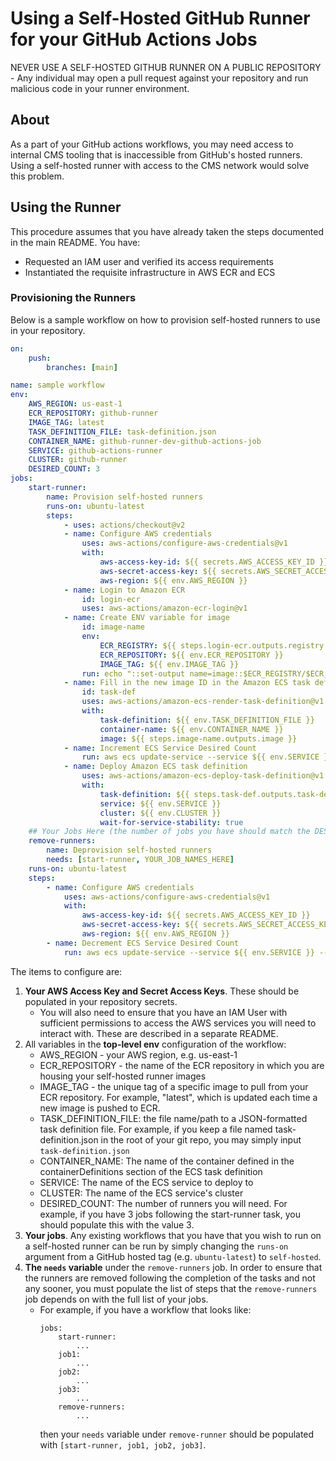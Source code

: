 # Using a Self-Hosted GitHub Runner for your GitHub Actions Jobs

NEVER USE A SELF-HOSTED GITHUB RUNNER ON A PUBLIC REPOSITORY - Any individual may open a pull request against your repository and run malicious code in your runner environment.

## About
As a part of your GitHub actions workflows, you may need access to internal CMS tooling that is inaccessible from GitHub's hosted runners. Using a self-hosted runner with access to the CMS network would solve this problem.

## Using the Runner
This procedure assumes that you have already taken the steps documented in the main README. You have:
- Requested an IAM user and verified its access requirements
- Instantiated the requisite infrastructure in AWS ECR and ECS

### Provisioning the Runners
Below is a sample workflow on how to provision self-hosted runners to use in your repository.
```yaml
on:
	push:
		branches: [main]

name: sample workflow
env:
	AWS_REGION: us-east-1
	ECR_REPOSITORY: github-runner
	IMAGE_TAG: latest
	TASK_DEFINITION_FILE: task-definition.json
	CONTAINER_NAME: github-runner-dev-github-actions-job
	SERVICE: github-actions-runner
	CLUSTER: github-runner
	DESIRED_COUNT: 3
jobs:
	start-runner:
		name: Provision self-hosted runners
		runs-on: ubuntu-latest
		steps:
			- uses: actions/checkout@v2
			- name: Configure AWS credentials
				uses: aws-actions/configure-aws-credentials@v1
				with:
					aws-access-key-id: ${{ secrets.AWS_ACCESS_KEY_ID }}
					aws-secret-access-key: ${{ secrets.AWS_SECRET_ACCESS_KEY }}
					aws-region: ${{ env.AWS_REGION }}
			- name: Login to Amazon ECR
				id: login-ecr
				uses: aws-actions/amazon-ecr-login@v1
			- name: Create ENV variable for image
				id: image-name
				env:
					ECR_REGISTRY: ${{ steps.login-ecr.outputs.registry }}
					ECR_REPOSITORY: ${{ env.ECR_REPOSITORY }}
					IMAGE_TAG: ${{ env.IMAGE_TAG }}
				run: echo "::set-output name=image::$ECR_REGISTRY/$ECR_REPOSITORY:$IMAGE_TAG"
			- name: Fill in the new image ID in the Amazon ECS task definition
				id: task-def
				uses: aws-actions/amazon-ecs-render-task-definition@v1
				with:
					task-definition: ${{ env.TASK_DEFINITION_FILE }}
					container-name: ${{ env.CONTAINER_NAME }}
					image: ${{ steps.image-name.outputs.image }}
			- name: Increment ECS Service Desired Count
				run: aws ecs update-service --service ${{ env.SERVICE }} --cluster ${{ env.CLUSTER }} --desired-count ${{ env.DESIRED_COUNT }}
			- name: Deploy Amazon ECS task definition
				uses: aws-actions/amazon-ecs-deploy-task-definition@v1
				with:
					task-definition: ${{ steps.task-def.outputs.task-definition }}
					service: ${{ env.SERVICE }}
					cluster: ${{ env.CLUSTER }}
					wait-for-service-stability: true
	## Your Jobs Here (the number of jobs you have should match the DESIRED_COUNT variable)
	remove-runners:
		name: Deprovision self-hosted runners
		needs: [start-runner, YOUR_JOB_NAMES_HERE]
	runs-on: ubuntu-latest
	steps:
		- name: Configure AWS credentials
			uses: aws-actions/configure-aws-credentials@v1
			with:
				aws-access-key-id: ${{ secrets.AWS_ACCESS_KEY_ID }}
				aws-secret-access-key: ${{ secrets.AWS_SECRET_ACCESS_KEY }}
				aws-region: ${{ env.AWS_REGION }}
		- name: Decrement ECS Service Desired Count
			run: aws ecs update-service --service ${{ env.SERVICE }} --cluster ${{ env.CLUSTER }} --desired-count 0
```

The items to configure are:
1. **Your AWS Access Key and Secret Access Keys**. These should be populated in your repository secrets.
	- You will also need to ensure that you have an IAM User with sufficient permissions to access the AWS services you will need to interact with. These are described in a separate README.
2. All variables in the **top-level env** configuration of the workflow:
	- AWS_REGION - your AWS region, e.g. us-east-1
	- ECR_REPOSITORY - the name of the ECR repository in which you are housing your self-hosted runner images
	- IMAGE_TAG - the unique tag of a specific image to pull from your ECR repository. For example, "latest", which is updated each time a new image is pushed to ECR.
	- TASK_DEFINITION_FILE: the file name/path to a JSON-formatted task definition file. For example, if you keep a file named task-definition.json in the root of your git repo, you may simply input `task-definition.json`
	- CONTAINER_NAME: The name of the container defined in the containerDefinitions section of the ECS task definition
	- SERVICE: The name of the ECS service to deploy to
	- CLUSTER: The name of the ECS service's cluster
	- DESIRED_COUNT: The number of runners you will need. For example, if you have 3 jobs following the start-runner task, you should populate this with the value 3.
3. **Your jobs**. Any existing workflows that you have that you wish to run on a self-hosted runner can be run by simply changing the `runs-on` argument from a GitHub hosted tag (e.g. `ubuntu-latest`) to `self-hosted`.
4. **The `needs` variable** under the `remove-runners` job. In order to ensure that the runners are removed following the completion of the tasks and not any sooner, you must populate the list of steps that the `remove-runners` job depends on with the full list of your jobs.
	- For example, if you have a workflow that looks like:
		```
		jobs:
			start-runner:
				...
			job1:
				...
			job2:
				...
			job3:
				...
			remove-runners:
				...
		```
		then your `needs` variable under `remove-runner` should be populated with `[start-runner, job1, job2, job3]`.